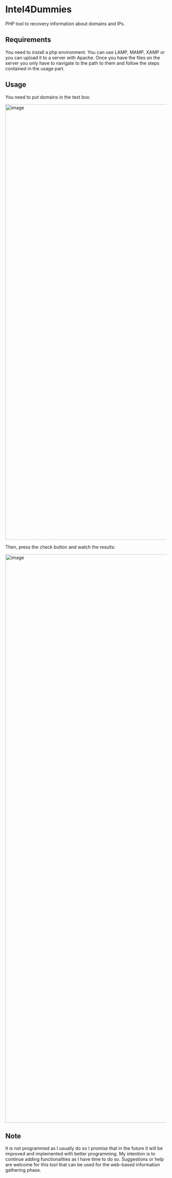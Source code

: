 # Intel4Dummies
PHP tool to recovery information about domains and IPs.

## Requirements

You need to install a php environment. You can use LAMP, MAMP, XAMP or you can upload it to a server with Apache. Once you have the files on the server you only have to navigate to the path to them and follow the steps contained in the usage part.

## Usage

You need to put domains in the text box:

<img width="1358" alt="image" src="https://github.com/h3st4k3r/Intel4Dummies/assets/40382991/1c27e231-686d-4281-833d-ff20cc33a2da">

Then, press the check button and watch the results:

<img width="1773" alt="image" src="https://github.com/h3st4k3r/Intel4Dummies/assets/40382991/fdd93c72-9f3e-4d3b-979e-4110a5f56e74">

## Note

It is not programmed as I usually do so I promise that in the future it will be improved and implemented with better programming. 
My intention is to continue adding functionalities as I have time to do so. Suggestions or help are welcome for this tool that can be used for the web-based information gathering phase.
